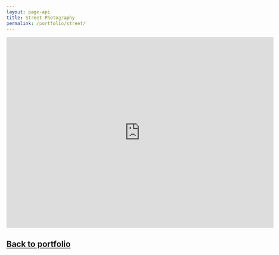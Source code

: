 ```yaml
---
layout: page-api
title: Street Photography
permalink: /portfolio/street/
---
```


<iframe src="https://albumizr.com/a/JLP-" scrolling="no" frameborder="0" allowfullscreen width="700" height="500"></iframe>

## [Back to portfolio](https://tekne-creative.github.io/tekne/portfolio/#-photography-)